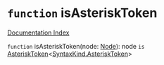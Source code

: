 # `function` isAsteriskToken

[Documentation Index](../README.md)

`function` isAsteriskToken(node: [Node](../interface.Node/README.md)): node `is` [AsteriskToken](../interface.PunctuationToken/README.md)\<[SyntaxKind.AsteriskToken](../enum.SyntaxKind/README.md#asterisktoken--42)>

